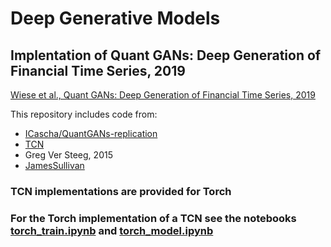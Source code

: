 # Deep Generative Models

## Implentation of Quant GANs: Deep Generation of Financial Time Series, 2019


[Wiese et al., Quant GANs: Deep Generation of Financial Time Series, 2019](https://arxiv.org/abs/1907.06673)


This repository includes code from:
* [ICascha/QuantGANs-replication](https://github.com/ICascha/QuantGANs-replication)
* [TCN](https://github.com/locuslab/TCN)
* Greg Ver Steeg, 2015
* [JamesSullivan](https://github.com/JamesSullivan/temporalCN/tree/main)


### TCN implementations are provided for Torch


### For the Torch implementation of a TCN see the notebooks [torch_train.ipynb](./torch_train.ipynb) and [torch_model.ipynb](./torch_model.ipynb)